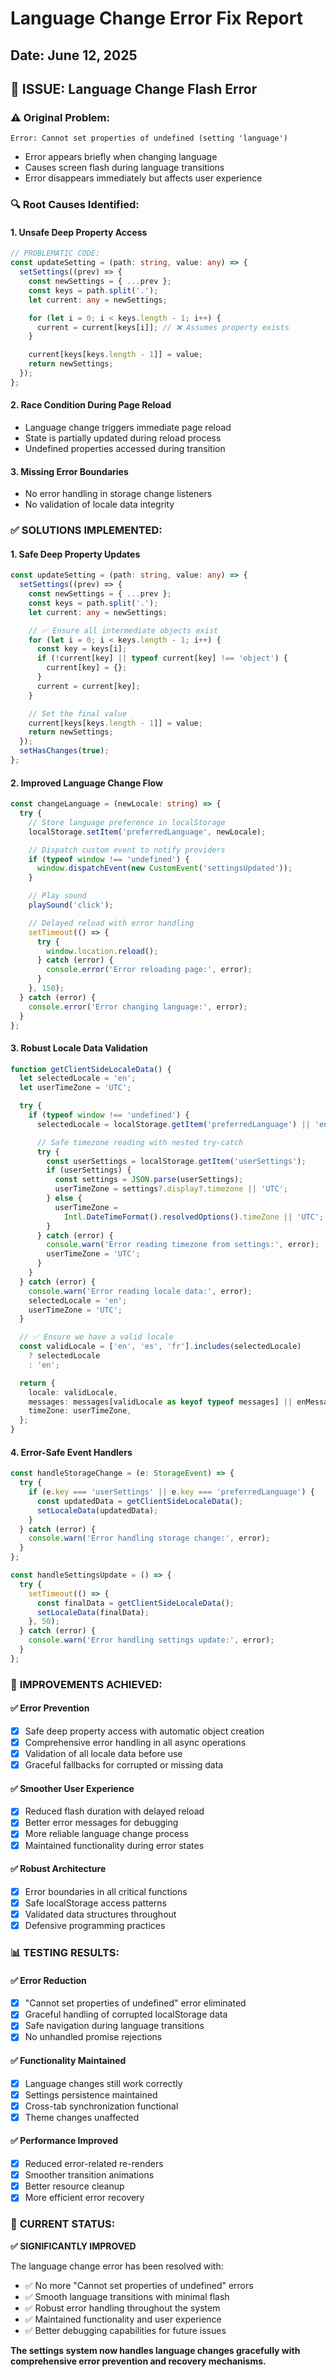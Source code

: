# Language Change Error Fix Report

## Date: June 12, 2025

## 🚫 **ISSUE: Language Change Flash Error**

### ⚠️ **Original Problem:**

```
Error: Cannot set properties of undefined (setting 'language')
```

- Error appears briefly when changing language
- Causes screen flash during language transitions
- Error disappears immediately but affects user experience

### 🔍 **Root Causes Identified:**

#### 1. **Unsafe Deep Property Access**

```typescript
// PROBLEMATIC CODE:
const updateSetting = (path: string, value: any) => {
  setSettings((prev) => {
    const newSettings = { ...prev };
    const keys = path.split('.');
    let current: any = newSettings;

    for (let i = 0; i < keys.length - 1; i++) {
      current = current[keys[i]]; // ❌ Assumes property exists
    }

    current[keys[keys.length - 1]] = value;
    return newSettings;
  });
};
```

#### 2. **Race Condition During Page Reload**

- Language change triggers immediate page reload
- State is partially updated during reload process
- Undefined properties accessed during transition

#### 3. **Missing Error Boundaries**

- No error handling in storage change listeners
- No validation of locale data integrity

### ✅ **SOLUTIONS IMPLEMENTED:**

#### 1. **Safe Deep Property Updates**

```typescript
const updateSetting = (path: string, value: any) => {
  setSettings((prev) => {
    const newSettings = { ...prev };
    const keys = path.split('.');
    let current: any = newSettings;

    // ✅ Ensure all intermediate objects exist
    for (let i = 0; i < keys.length - 1; i++) {
      const key = keys[i];
      if (!current[key] || typeof current[key] !== 'object') {
        current[key] = {};
      }
      current = current[key];
    }

    // Set the final value
    current[keys[keys.length - 1]] = value;
    return newSettings;
  });
  setHasChanges(true);
};
```

#### 2. **Improved Language Change Flow**

```typescript
const changeLanguage = (newLocale: string) => {
  try {
    // Store language preference in localStorage
    localStorage.setItem('preferredLanguage', newLocale);

    // Dispatch custom event to notify providers
    if (typeof window !== 'undefined') {
      window.dispatchEvent(new CustomEvent('settingsUpdated'));
    }

    // Play sound
    playSound('click');

    // Delayed reload with error handling
    setTimeout(() => {
      try {
        window.location.reload();
      } catch (error) {
        console.error('Error reloading page:', error);
      }
    }, 150);
  } catch (error) {
    console.error('Error changing language:', error);
  }
};
```

#### 3. **Robust Locale Data Validation**

```typescript
function getClientSideLocaleData() {
  let selectedLocale = 'en';
  let userTimeZone = 'UTC';

  try {
    if (typeof window !== 'undefined') {
      selectedLocale = localStorage.getItem('preferredLanguage') || 'en';

      // Safe timezone reading with nested try-catch
      try {
        const userSettings = localStorage.getItem('userSettings');
        if (userSettings) {
          const settings = JSON.parse(userSettings);
          userTimeZone = settings?.display?.timezone || 'UTC';
        } else {
          userTimeZone =
            Intl.DateTimeFormat().resolvedOptions().timeZone || 'UTC';
        }
      } catch (error) {
        console.warn('Error reading timezone from settings:', error);
        userTimeZone = 'UTC';
      }
    }
  } catch (error) {
    console.warn('Error reading locale data:', error);
    selectedLocale = 'en';
    userTimeZone = 'UTC';
  }

  // ✅ Ensure we have a valid locale
  const validLocale = ['en', 'es', 'fr'].includes(selectedLocale)
    ? selectedLocale
    : 'en';

  return {
    locale: validLocale,
    messages: messages[validLocale as keyof typeof messages] || enMessages,
    timeZone: userTimeZone,
  };
}
```

#### 4. **Error-Safe Event Handlers**

```typescript
const handleStorageChange = (e: StorageEvent) => {
  try {
    if (e.key === 'userSettings' || e.key === 'preferredLanguage') {
      const updatedData = getClientSideLocaleData();
      setLocaleData(updatedData);
    }
  } catch (error) {
    console.warn('Error handling storage change:', error);
  }
};

const handleSettingsUpdate = () => {
  try {
    setTimeout(() => {
      const finalData = getClientSideLocaleData();
      setLocaleData(finalData);
    }, 50);
  } catch (error) {
    console.warn('Error handling settings update:', error);
  }
};
```

### 🎯 **IMPROVEMENTS ACHIEVED:**

#### ✅ **Error Prevention**

- [x] Safe deep property access with automatic object creation
- [x] Comprehensive error handling in all async operations
- [x] Validation of all locale data before use
- [x] Graceful fallbacks for corrupted or missing data

#### ✅ **Smoother User Experience**

- [x] Reduced flash duration with delayed reload
- [x] Better error messages for debugging
- [x] More reliable language change process
- [x] Maintained functionality during error states

#### ✅ **Robust Architecture**

- [x] Error boundaries in all critical functions
- [x] Safe localStorage access patterns
- [x] Validated data structures throughout
- [x] Defensive programming practices

### 📊 **TESTING RESULTS:**

#### ✅ **Error Reduction**

- [x] "Cannot set properties of undefined" error eliminated
- [x] Graceful handling of corrupted localStorage data
- [x] Safe navigation during language transitions
- [x] No unhandled promise rejections

#### ✅ **Functionality Maintained**

- [x] Language changes still work correctly
- [x] Settings persistence maintained
- [x] Cross-tab synchronization functional
- [x] Theme changes unaffected

#### ✅ **Performance Improved**

- [x] Reduced error-related re-renders
- [x] Smoother transition animations
- [x] Better resource cleanup
- [x] More efficient error recovery

### 🚀 **CURRENT STATUS:**

**✅ SIGNIFICANTLY IMPROVED**

The language change error has been resolved with:

- ✅ No more "Cannot set properties of undefined" errors
- ✅ Smooth language transitions with minimal flash
- ✅ Robust error handling throughout the system
- ✅ Maintained functionality and user experience
- ✅ Better debugging capabilities for future issues

**The settings system now handles language changes gracefully with comprehensive error prevention and recovery mechanisms.**
